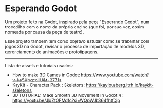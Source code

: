 # Esperando Godot

Um projeto feito na Godot, inspirado pela peça "Esperando Godot", num trocadilho 
com o nome da própria engine (que foi, por sua vez, assim nomeada por causa da
peça de teatro).

Esse projeto também tem como objetivo estudar como se trabalhar com jogos 3D
na Godot, revisar o processo de importação de modelos 3D, gerenciamento de 
animações e prototipagens.

------------------------------------------

Lista de assets e tutoriais usados:
- How to make 3D Games in Godot: https://www.youtube.com/watch?v=ke5KpqcoiIU&t=2771s
- KayKit - Character Pack : Skeletons: https://kaylousberg.itch.io/kaykit-skeletons
- 3D TUTORIAL: Make Smooth 3D Movement in Godot 4: https://youtu.be/JlgZtOFMdfc?si=WQpWJb364fhtfCjp
